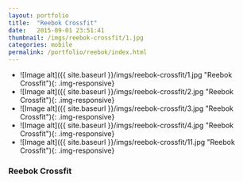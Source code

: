 ```yaml
---
layout: portfolio
title:  "Reebok Crossfit"
date:   2015-09-01 23:51:41
thumbnail: /imgs/reebok-crossfit/1.jpg
categories: mobile
permalink: /portfolio/reebok/index.html
---
```


- ![Image alt]({{ site.baseurl }}/imgs/reebok-crossfit/1.jpg "Reebok Crossfit"){: .img-responsive}
- ![Image alt]({{ site.baseurl }}/imgs/reebok-crossfit/2.jpg "Reebok Crossfit"){: .img-responsive}
- ![Image alt]({{ site.baseurl }}/imgs/reebok-crossfit/3.jpg "Reebok Crossfit"){: .img-responsive}
- ![Image alt]({{ site.baseurl }}/imgs/reebok-crossfit/4.jpg "Reebok Crossfit"){: .img-responsive}
- ![Image alt]({{ site.baseurl }}/imgs/reebok-crossfit/11.jpg "Reebok Crossfit"){: .img-responsive}


### Reebok Crossfit


